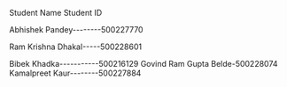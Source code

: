 Student Name 	Student ID 
 
 
Abhishek Pandey--------500227770 


Ram Krishna Dhakal-----500228601 


Bibek Khadka-----------500216129 
Govind Ram Gupta Belde-500228074 
Kamalpreet Kaur--------500227884 
